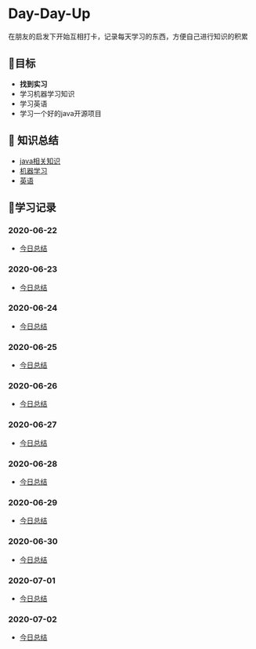 # Day-Day-Up

在朋友的启发下开始互相打卡，记录每天学习的东西，方便自己进行知识的积累

## :dart:目标

* **找到实习**
* 学习机器学习知识
* 学习英语
* 学习一个好的java开源项目

## :book: 知识总结

* [java相关知识](https://www.cnblogs.com/zhou-ning/tag/java/)
* [机器学习](https://www.cnblogs.com/zhou-ning/tag/机器学习/)
* [英语](/英语学习)

## :blue_book:学习记录

### 2020-06-22

* [今日总结](/每日小结/2020-06-22.md)

### 2020-06-23

* [今日总结](/每日小结/2020-06-23.md)

### 2020-06-24

* [今日总结](/每日小结/2020-06-24.md)

### 2020-06-25

* [今日总结](/每日小结/2020-06-25.md)

### 2020-06-26

* [今日总结](/每日小结/2020-06-26.md)

### 2020-06-27

* [今日总结](/每日小结/2020-06-27.md)

### 2020-06-28

* [今日总结](/每日小结/2020-06-28.md)

### 2020-06-29

* [今日总结](/每日小结/2020-06-29.md)

### 2020-06-30

* [今日总结](/每日小结/2020-06-30.md)

### 2020-07-01

* [今日总结](/每日小结/2020-07-01.md)

### 2020-07-02

* [今日总结](/每日小结/2020-07-02.md)
